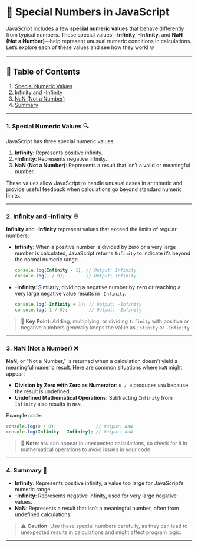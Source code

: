 # 🔢 Special Numbers in JavaScript

JavaScript includes a few **special numeric values** that behave differently from typical numbers. These special values—**Infinity**, **-Infinity**, and **NaN (Not a Number)**—help represent unusual numeric conditions in calculations. Let’s explore each of these values and see how they work! 🌐

---

## 📖 Table of Contents
1. [Special Numeric Values](#1-special-numeric-values-)
2. [Infinity and -Infinity](#2-infinity-and--infinity-)
3. [NaN (Not a Number)](#3-nan-not-a-number-)
4. [Summary](#4-summary-)

---

### 1. Special Numeric Values 🔍

JavaScript has three special numeric values:

1. **Infinity**: Represents positive infinity.
2. **-Infinity**: Represents negative infinity.
3. **NaN (Not a Number)**: Represents a result that isn’t a valid or meaningful number.

These values allow JavaScript to handle unusual cases in arithmetic and provide useful feedback when calculations go beyond standard numeric limits.

---

### 2. Infinity and -Infinity ♾️

**Infinity** and **-Infinity** represent values that exceed the limits of regular numbers:

- **Infinity**: When a positive number is divided by zero or a very large number is calculated, JavaScript returns `Infinity` to indicate it’s beyond the normal numeric range.

    ```javascript
    console.log(Infinity - 1); // Output: Infinity
    console.log(1 / 0);        // Output: Infinity
    ```

- **-Infinity**: Similarly, dividing a negative number by zero or reaching a very large negative value results in `-Infinity`.

    ```javascript
    console.log(-Infinity + 1); // Output: -Infinity
    console.log(-1 / 0);        // Output: -Infinity
    ```

> 🧠 **Key Point**: Adding, multiplying, or dividing `Infinity` with positive or negative numbers generally keeps the value as `Infinity` or `-Infinity`.

---

### 3. NaN (Not a Number) ❌

**NaN**, or "Not a Number," is returned when a calculation doesn’t yield a meaningful numeric result. Here are common situations where `NaN` might appear:

- **Division by Zero with Zero as Numerator**: `0 / 0` produces `NaN` because the result is undefined.
- **Undefined Mathematical Operations**: Subtracting `Infinity` from `Infinity` also results in `NaN`.

Example code:

```javascript
console.log(0 / 0);               // Output: NaN
console.log(Infinity - Infinity); // Output: NaN
```

> 🔹 **Note**: `NaN` can appear in unexpected calculations, so check for it in mathematical operations to avoid issues in your code.

---

### 4. Summary 📌

- **Infinity**: Represents positive infinity, a value too large for JavaScript’s numeric range.
- **-Infinity**: Represents negative infinity, used for very large negative values.
- **NaN**: Represents a result that isn’t a meaningful number, often from undefined calculations.

> ⚠️ **Caution**: Use these special numbers carefully, as they can lead to unexpected results in calculations and might affect program logic.

---